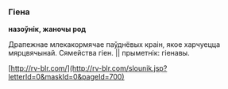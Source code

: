 ### Гіена
**назоўнік, жаночы род**

Драпежнае млекакормячае паўднёвых краін, якое харчуецца мярцвячынай. Сямейства гіен. || прыметнік: гіенавы.

<a rel="author">[http://rv-blr.com/](http://rv-blr.com/slounik.jsp?letterId=0&maskId=0&pageId=700)</a>

